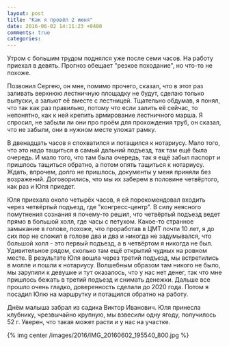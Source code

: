 ```yaml
---
layout: post
title: "Как я провёл 2 июня"
date: 2016-06-02 14:11:23 +0400
comments: true
categories: 
---
```

Утром с большим трудом поднялся уже после семи часов. На работу приехал в девять. Прогноз обещает "резкое походание", но что-то не похоже.

Позвонил Сергею, он мне, помимо прочего, сказал, что в этот раз заливать верхнюю лестничную площадку не будут, сделаю только выпуски, а зальют её вместе с лестницей. Тщательно обдумав, я понял, что так как раз правильно, потому что если залить её сейчас, то непонятно, как к ней крепить армирование лестничного марша. Я спросил, не забыли ли они про проём для прохождения труб, он сказал, что не забыли, они в нужном месте уложат рамку.

В двенадцать часов я спохватился и потащился к нотариусу. Мало того, что это надо тащиться в самый дальний подъезд, так там ещё была очередь. И мало того, что там была очередь, так я ещё забыл паспорт и пришлось тащиться обратно, а потом опять тащиться к нотариусу. Ждать, впрочем, долго не пришлось, документы у меня приняли без возражений. Договорились, что мы их заберем в половине четвёртого, как раз и Юля приедет.

Юля приехала около четырёх часов, я ей порекомендовал входить через четвёртый подъезд, где "конгресс-центр". В силу неясного помутнения сознания я почему-то решил, что четвёртый подъезд ведет прямо в большой холл, где часы с петухом. Какое-то странное замыкание в голове, похоже, что проработав в ЦМТ почти 10 лет, я до сих пор не сложил в голове два и два и никогда не задумывался, что большой холл - это первый подъезд, а в четвёртом я никогда не был. Удивительное рядом, сколько там ещё открытий чудных на ровном месте. В результате Юля вошла через третий подъезд, мы встретились в молле и пошли к нотариусу. Волшебным образом там никого не было, мы зарулили к девушке и тут оказалось, что у нас нет денег, так что мне пришлось бежать в третий подъезд и снимать денежки. Дальше все прошло очень гладко, доверенность сделали до 2020 года. Потом я посадил Юлю на маршрутку и потащился обратно на работу.

Днём малыша забрал из садика Виктор Иванович. Юля принесла клубнику, чрезвычайно крупную, мы взвесили одну ягоду, получилось 52 г. Уверен, что такая может расти и у нас на участке.

{% img center /images/2016/IMG_20160602_195540_800.jpg %}
